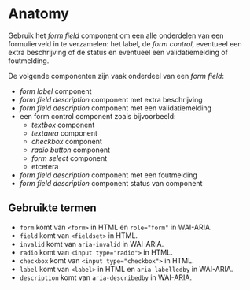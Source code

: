 <!-- @license CC0-1.0 -->

# Anatomy

Gebruik het _form field_ component om een alle onderdelen van een formulierveld in te verzamelen: het label, de _form control_, eventueel een extra beschrijving of de status en eventueel een validatiemelding of foutmelding.

De volgende componenten zijn vaak onderdeel van een _form field_:

- _form label_ component
- _form field description_ component met extra beschrijving
- _form field description_ component met een validatiemelding
- een form control component zoals bijvoorbeeld:
  - _textbox_ component
  - _textarea_ component
  - _checkbox_ component
  - _radio button_ component
  - _form select_ component
  - etcetera
- _form field description_ component met een foutmelding
- _form field description_ component status van component

## Gebruikte termen

- `form` komt van `<form>` in HTML en `role="form"` in WAI-ARIA.
- `field` komt van `<fieldset>` in HTML.
- `invalid` komt van `aria-invalid` in WAI-ARIA.
- `radio` komt van `<input type="radio">` in HTML.
- `checkbox` komt van `<input type="checkbox">` in HTML.
- `label` komt van `<label>` in HTML en `aria-labelledby` in WAI-ARIA.
- `description` komt van `aria-describedby` in WAI-ARIA.
